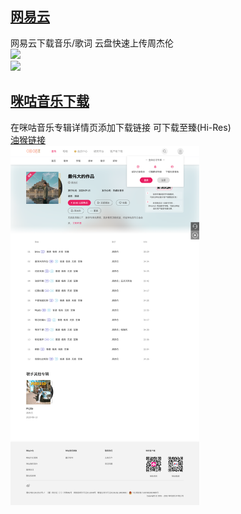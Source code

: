 ## [网易云](https://greasyfork.org/zh-CN/scripts/459633)  
网易云下载音乐/歌词 云盘快速上传周杰伦  
<img src="https://greasyfork.s3.us-east-2.amazonaws.com/a8r5owd2frfzpjgm1tzsiuokwqc1" width="60%">  
<img src="https://greasyfork.s3.us-east-2.amazonaws.com/svn0rdtk1ayp0ozlzkwn1ju941kr" width="60%">  
## [咪咕音乐下载](https://greasyfork.org/zh-CN/scripts/453820)  
在咪咕音乐专辑详情页添加下载链接 可下载至臻(Hi-Res)  
[油猴链接](https://greasyfork.org/zh-CN/scripts/453820-migu-dl)  
<img src="https://raw.githubusercontent.com/Cinvin/MIGU-DL/main/screenshot.png" width="60%">
